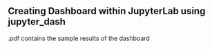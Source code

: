 ## Creating Dashboard within JupyterLab using jupyter_dash

.pdf contains the sample results of the dashboard
